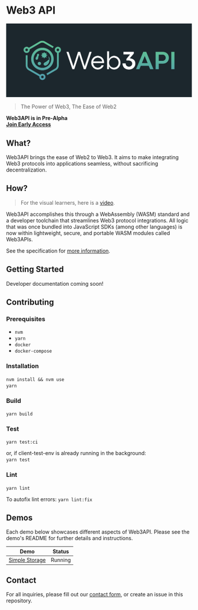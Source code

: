 # Web3 API  
![](https://github.com/Web3-API/branding/blob/master/logo/Web3API_On_Black_BG.jpg?raw=true)  
> The Power of Web3,
The Ease of Web2  

**Web3API is in Pre-Alpha**  
**[Join Early Access](https://web3api.dev)**

## What?  
Web3API brings the ease of Web2 to Web3. It aims to make integrating Web3 protocols into applications seamless, without sacrificing decentralization.

## How?  
> For the visual learners, here is a [video](http://video.web3api.eth.link/).  

Web3API accomplishes this through a WebAssembly (WASM) standard and a developer toolchain that streamlines Web3 protocol integrations. All logic that was once bundled into JavaScript SDKs (among other languages) is now within lightweight, secure, and portable WASM modules called Web3APIs.

See the specification for [more information](https://github.com/Web3-API/specification/blob/main/spec/intro/1_Introduction.md).

## Getting Started
Developer documentation coming soon!

## Contributing  
### Prerequisites  
- `nvm`  
- `yarn`  
- `docker`
- `docker-compose`  

### Installation  
`nvm install && nvm use`  
`yarn`  

### Build  
`yarn build`  

### Test  
`yarn test:ci`  

or, if client-test-env is already running in the background:  
`yarn test`  

### Lint
`yarn lint`

To autofix lint errors:
`yarn lint:fix`

## Demos  

Each demo below showcases different aspects of Web3API. Please see the demo's README for further details and instructions.  

| Demo | Status |  
|------|--------|  
| [Simple Storage](./demos/simple-storage/README.md) | Running |  

## Contact  
For all inquiries, please fill out our [contact form](https://airtable.com/shrzxezSAlpoUUZNV), or create an issue in this repository.  
